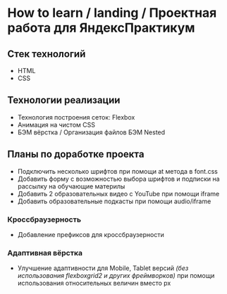 # How to learn / landing / Проектная работа для ЯндексПрактикум

## Стек технологий

- HTML
- CSS

## Технологии реализации

- Технология построения сеток: Flexbox
- Анимация на чистом CSS
- БЭМ вёрстка / Организация файлов БЭМ Nested

## Планы по доработке проекта

- Подключить несколько шрифтов при помощи at метода в font.css
- Добавить форму с возможностью выбора шрифтов и подписки на рассылку на обучающие материлы
- Добавить 2 образовательных видео с YouTube при помощи iframe
- Добавить образовательные подкасты при помощи audio/iframe

### Кроссбраузерность

- Добавление префиксов для кроссбраузерности

### Адаптивная вёрстка

- Улучшение адаптивности для Mobile, Tablet версий _(без использования flexboxgrid2 и других фреймворков)_ при помощи использования относительных величин вместо px
